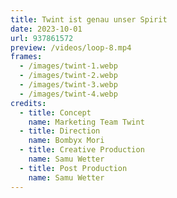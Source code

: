 ```yaml
---
title: Twint ist genau unser Spirit
date: 2023-10-01
url: 937861572
preview: /videos/loop-8.mp4
frames:
  - /images/twint-1.webp
  - /images/twint-2.webp
  - /images/twint-3.webp
  - /images/twint-4.webp
credits:
  - title: Concept
    name: Marketing Team Twint
  - title: Direction
    name: Bombyx Mori
  - title: Creative Production
    name: Samu Wetter
  - title: Post Production
    name: Samu Wetter
---
```

